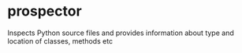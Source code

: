 prospector
==========

Inspects Python source files and provides information about type and location of classes, methods etc
